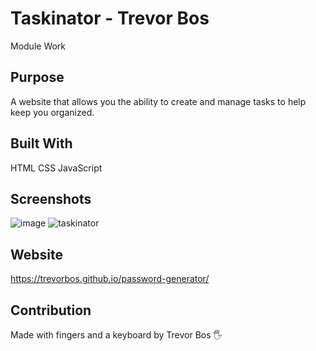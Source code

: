 # Taskinator - Trevor Bos
Module Work

## Purpose
A website that allows you the ability to create and manage tasks to help keep you organized.

## Built With
HTML
CSS
JavaScript

## Screenshots

![image](https://user-images.githubusercontent.com/103614767/170289288-408e3668-cd0c-42ec-b179-c2ce0042003c.png)
![taskinator](https://user-images.githubusercontent.com/103614767/170291595-eaa551b9-bb9b-48d4-9f8f-cda6fb9ee324.gif)



## Website
https://trevorbos.github.io/password-generator/

## Contribution
Made with fingers and a keyboard by Trevor Bos 🖐️
